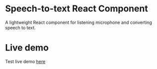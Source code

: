 # Speech-to-text React Component

A lightweight React component for listening microphone and converting
speech to text.

# Live demo

Test live demo [here](https://tkeinon.github.io/speech-to-text/)
